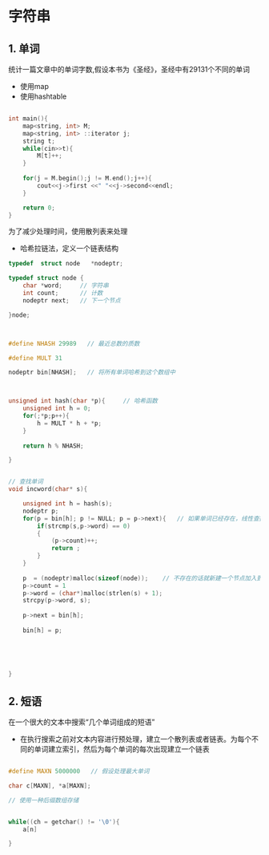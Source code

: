 

# 字符串

## 1. 单词

统计一篇文章中的单词字数,假设本书为《圣经》，圣经中有29131个不同的单词

- 使用map
- 使用hashtable

```c++

int main(){
	map<string, int> M;
	map<string, int> ::iterator j;
	string t;
	while(cin>>t){
		M[t]++;
	}
	
	for(j = M.begin();j != M.end();j++){
		cout<<j->first <<" "<<j->second<<endl;
	}

	return 0;
}

```

为了减少处理时间，使用散列表来处理

- 哈希拉链法，定义一个链表结构

```c++
typedef  struct node   *nodeptr;

typedef struct node {
	char *word;		// 字符串
	int count;		// 计数
	nodeptr next;   // 下一个节点

}node;



#define NHASH 29989   // 最近总数的质数

#define MULT 31

nodeptr bin[NHASH];   // 将所有单词哈希到这个数组中



unsigned int hash(char *p){		// 哈希函数
	unsigned int h = 0;
	for(;*p;p++){
		h = MULT * h + *p;
	}
	
	return h % NHASH;

}


// 查找单词
void incword(char* s){

	unsigned int h = hash(s);
	nodeptr p;
	for(p = bin[h]; p != NULL; p = p->next){   // 如果单词已经存在，线性查找并且计数
		if(strcmp(s,p->word) == 0)
		{
			(p->count)++;
			return ;
		}
	}
	
	p  = (nodeptr)malloc(sizeof(node));    // 不存在的话就新建一个节点加入到hash表中
	p->count = 1
	p->word = (char*)malloc(strlen(s) + 1);
	strcpy(p->word, s);
	
	p->next = bin[h];
	
	bin[h] = p;
	
	
	


}

```




## 2. 短语

在一个很大的文本中搜索“几个单词组成的短语”

- 在执行搜索之前对文本内容进行预处理，建立一个散列表或者链表。为每个不同的单词建立索引，然后为每个单词的每次出现建立一个链表

```c++

#define MAXN 5000000   // 假设处理最大单词

char c[MAXN], *a[MAXN];

// 使用一种后缀数组存储


while((ch = getchar() != '\0'){
	a[n]

}




```













